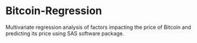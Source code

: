 # Bitcoin-Regression
Multivariate regression analysis of factors impacting the price of Bitcoin and predicting its price using SAS software package.
